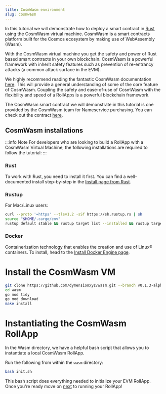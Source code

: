 ```yaml
---
title: CosmWasm environment
slug: cosmwasm
---
```


In this tutorial we will demonstrate how to deploy a smart contract in [Rust](https://www.rust-lang.org/) using the CosmWasm virtual machine. CosmWasm is a smart contracts platform built for the Cosmos ecosystem by making use of WebAssembly (Wasm).

With the CosmWasm virtual machine you get the safety and power of Rust based smart contracts in your own blockchain. CosmWasm is a powerful framework with inherit safety features such as prevention of re-entrancy attacks (a common attack surface in the EVM).

We highly recommend reading the fantastic CosmWasm documentation [here](https://docs.cosmwasm.com/docs/1.0/). This will provide a general understanding of some of the core feature of CosmWasm. Coupling the safety and ease-of-use of CosmWasm with the flexibility and speed of a RollApps is a powerful blockchain framework.

The CosmWasm smart contract we will demonstrate in this tutorial is one provided by the CosmWasm team for Nameservice purchasing. You can check out the contract [here](https://github.com/InterWasm/cw-contracts/tree/main/contracts/nameservice).

## CosmWasm installations

:::info Note
For developers who are looking to build a RollApp with a CosmWasm Virtual Machine, the following installations are required to follow the tutorial:
:::

### Rust

To work with Rust, you need to install it first. You can find a well-documented install step-by-step in the [Install page from Rust](https://www.rust-lang.org/tools/install).

### Rustup

For Mac/Linux users:

```bash
curl --proto '=https' --tlsv1.2 -sSf https://sh.rustup.rs | sh
source "$HOME/.cargo/env"
rustup default stable && rustup target list --installed && rustup target add wasm32-unknown-unknown
```

### Docker

Containerization technology that enables the creation and use of Linux® containers. To install, head to the [Install Docker Engine page](https://docs.docker.com/engine/install/).

# Install the CosmWasm VM

```bash
git clone https://github.com/dymensionxyz/wasm.git --branch v0.1.3-alpha
cd wasm
go mod tidy
go mod download
make install
```

# Instantiating the CosmWasm RollApp

In the Wasm directory, we have a helpful bash script that allows you to instantiate a local CosmWasm RollApp.

Run the following from within the `wasm` directory:

```bash
bash init.sh
```

This bash script does everything needed to initialize your EVM RollApp. Once you're ready move on [next](/docs/developers/run/overview.md) to running your RollApp!
